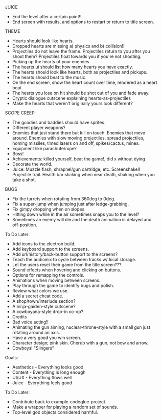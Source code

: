 JUICE
- End the level after a certain point!!
- End screen with results, and options to restart or return to title screen.

THEME
- Hearts should look like hearts.
- Dropped hearts are missing a) physics and b) collision!!
- Projectiles do not leave the frame. Projectiles return to you after you shoot them? Projectiles float towards you if you're not shooting.
- Picking up the hearts of your enemies
- The hearts ui should list how many hearts you have exactly.
- The hearts should look like hearts, both as projectiles and pickups.
- The hearts should beat to the music.
- On the end screen, show the heart count over time, rendered as a heart beat
- The hearts you lose on hit should be shot out of you and fade away.
- Cryptic dialogue cutscene explaining hearts-as-projectiles
- Make the hearts that weren't originally yours look different?

SCOPE CREEP
- The goodies and baddies should have sprites.
- Different player weapons?
- Enemies that just stand there but kill on touch. Enemies that move around. Enemies with slow moving projectiles, spread projectiles, homing missiles, timed lasers on and off, spikes/cactus, mines.
- Equipment like parachute/rope?
- Boss!
- Achievements: killed yourself, beat the game!, did x without dying
- Decorate the world.
- Juice: Muzzle flash, shrapnel/gun cartridge, etc. Screenshake!! Projectile trail. Health bar shaking when near death, shaking when you take a shot.

BUGS
- Fix the turrets when rotating from 360deg to 0deg.
- Fix a super-jump when jumping just after ledge-grabbing.
- Fix gimpy dropping when on slopes.
- Hitting down while in the air sometimes snaps you to the level?
- Sometimes an enemy will die and the death animation is delayed and off-position.

To Do Later:
- Add icons to the electron build.
- Add keyboard support to the screens.
- Add url/history/back-button support to the screens?
- Teach the audiomix to cycle between tracks w/ local storage.
- Let the users reset their game from the title screen???
- Sound effects when hovering and clicking on buttons.
- Options for remapping the controls.
- Animations when moving between screens.
- Play through the game to identify bugs and polish.
- Review what colors we use.
- Add a secret cheat code.
- A shop/town/interlude section?
- A ninja-gaiden-style cutscene?
- A cowboyana-style drop-in co-op?
- Credits
- Bad voice acting!!
- Animating the gun aiming, nuclear-throne-style with a small gun just rotating around an axis.
- Have a very good you win screen.
- Character design; pink skin. Cherub with a gun, not bow and arrow.
- Cowboys! "Slingers"

Goals:
- Aesthetics - Everything looks good
- Content - Everything is long enough
- UI/UX - Everything flows well
- Juice - Everything feels good

To Do Later:
- Contribute back to example-codeglue-project.
- Make a wrapper for playing a random set of sounds.
- Top-level god objects considered harmful.
